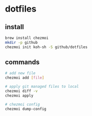 # dotfiles

## install

```bash
brew install chezmoi
mkdir -p github
chezmoi init koh-sh -S github/dotfiles
```

## commands

```bash
# add new file
chezmoi add [file]

# apply git managed files to local
chezmoi diff -v
chezmoi apply

# chezmoi config
chezmoi dump-config
```
